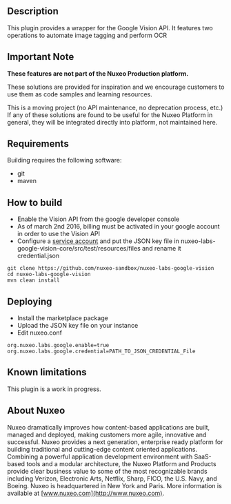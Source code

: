 ## Description
This plugin provides a wrapper for the Google Vision API. It features two operations to automate image tagging and perform OCR

## Important Note

**These features are not part of the Nuxeo Production platform.**

These solutions are provided for inspiration and we encourage customers to use them as code samples and learning resources.

This is a moving project (no API maintenance, no deprecation process, etc.) If any of these solutions are found to be useful for the Nuxeo Platform in general, they will be integrated directly into platform, not maintained here.

## Requirements
Building requires the following software:
- git
- maven

## How to build
 
- Enable the Vision API from the google developer console
- As of march 2nd 2016, billing must be activated in your google account in order to use the Vision API
- Configure a [service account](https://developers.google.com/identity/protocols/OAuth2ServiceAccount) and put the JSON key file in nuxeo-labs-google-vision-core/src/test/resources/files and rename it credential.json
 
```
git clone https://github.com/nuxeo-sandbox/nuxeo-labs-google-vision
cd nuxeo-labs-google-vision
mvn clean install
```

## Deploying
- Install the marketplace package
- Upload the JSON key file on your instance
- Edit nuxeo.conf 

```
org.nuxeo.labs.google.enable=true
org.nuxeo.labs.google.credential=PATH_TO_JSON_CREDENTIAL_File
```

## Known limitations
This plugin is a work in progress.

## About Nuxeo
Nuxeo dramatically improves how content-based applications are built, managed and deployed, making customers more agile, innovative and successful. Nuxeo provides a next generation, enterprise ready platform for building traditional and cutting-edge content oriented applications. Combining a powerful application development environment with SaaS-based tools and a modular architecture, the Nuxeo Platform and Products provide clear business value to some of the most recognizable brands including Verizon, Electronic Arts, Netflix, Sharp, FICO, the U.S. Navy, and Boeing. Nuxeo is headquartered in New York and Paris. More information is available at [www.nuxeo.com](http://www.nuxeo.com).

